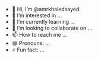 - 👋 Hi, I’m @amrkhaledsayed
- 👀 I’m interested in ...
- 🌱 I’m currently learning ...
- 💞️ I’m looking to collaborate on ...
- 📫 How to reach me ...
- 😄 Pronouns: ...
- ⚡ Fun fact: ...

<!---
amrkhaledsayed/amrkhaledsayed is a ✨ special ✨ repository because its `README.md` (this file) appears on your GitHub profile.
You can click the Preview link to take a look at your changes.
--->
